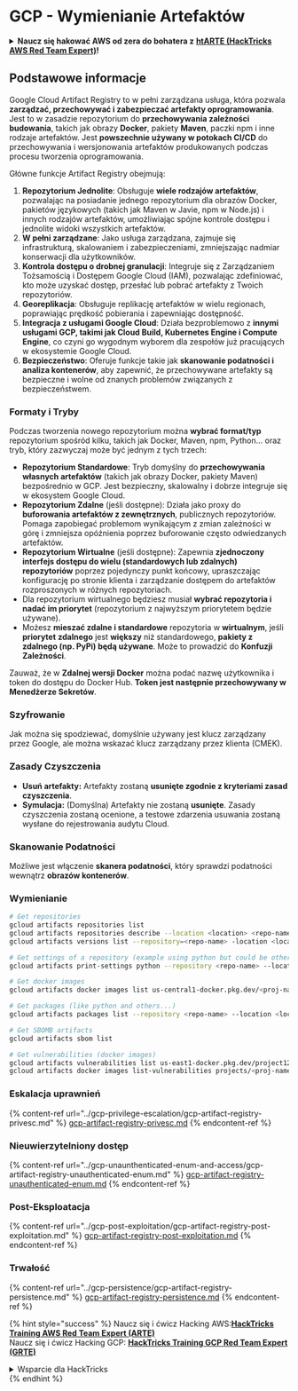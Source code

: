 # GCP - Wymienianie Artefaktów

<details>

<summary><strong>Naucz się hakować AWS od zera do bohatera z</strong> <a href="https://training.hacktricks.xyz/courses/arte"><strong>htARTE (HackTricks AWS Red Team Expert)</strong></a><strong>!</strong></summary>

Inne sposoby wsparcia HackTricks:

* Jeśli chcesz zobaczyć swoją **firmę reklamowaną w HackTricks** lub **pobrać HackTricks w formacie PDF**, sprawdź [**PLANY SUBSKRYPCYJNE**](https://github.com/sponsors/carlospolop)!
* Zdobądź [**oficjalne gadżety PEASS & HackTricks**](https://peass.creator-spring.com)
* Odkryj [**Rodzinę PEASS**](https://opensea.io/collection/the-peass-family), naszą kolekcję ekskluzywnych [**NFT**](https://opensea.io/collection/the-peass-family)
* **Dołącz do** 💬 [**grupy Discord**](https://discord.gg/hRep4RUj7f) lub [**grupy telegramowej**](https://t.me/peass) lub **śledź** mnie na **Twitterze** 🐦 [**@carlospolopm**](https://twitter.com/carlospolopm)**.**
* **Podziel się swoimi sztuczkami hakerskimi, przesyłając PR-y do** [**HackTricks**](https://github.com/carlospolop/hacktricks) i [**HackTricks Cloud**](https://github.com/carlospolop/hacktricks-cloud)
* &#x20;repozytoria GitHub.

</details>

## Podstawowe informacje

Google Cloud Artifact Registry to w pełni zarządzana usługa, która pozwala **zarządzać, przechowywać i zabezpieczać artefakty oprogramowania**. Jest to w zasadzie repozytorium do **przechowywania zależności budowania**, takich jak obrazy **Docker**, pakiety **Maven**, paczki npm i inne rodzaje artefaktów. Jest **powszechnie używany w potokach CI/CD** do przechowywania i wersjonowania artefaktów produkowanych podczas procesu tworzenia oprogramowania.

Główne funkcje Artifact Registry obejmują:

1. **Repozytorium Jednolite**: Obsługuje **wiele rodzajów artefaktów**, pozwalając na posiadanie jednego repozytorium dla obrazów Docker, pakietów językowych (takich jak Maven w Javie, npm w Node.js) i innych rodzajów artefaktów, umożliwiając spójne kontrole dostępu i jednolite widoki wszystkich artefaktów.
2. **W pełni zarządzane**: Jako usługa zarządzana, zajmuje się infrastrukturą, skalowaniem i zabezpieczeniami, zmniejszając nadmiar konserwacji dla użytkowników.
3. **Kontrola dostępu o drobnej granulacji**: Integruje się z Zarządzaniem Tożsamością i Dostępem Google Cloud (IAM), pozwalając zdefiniować, kto może uzyskać dostęp, przesłać lub pobrać artefakty z Twoich repozytoriów.
4. **Georeplikacja**: Obsługuje replikację artefaktów w wielu regionach, poprawiając prędkość pobierania i zapewniając dostępność.
5. **Integracja z usługami Google Cloud**: Działa bezproblemowo z **innymi usługami GCP, takimi jak Cloud Build, Kubernetes Engine i Compute Engine**, co czyni go wygodnym wyborem dla zespołów już pracujących w ekosystemie Google Cloud.
6. **Bezpieczeństwo**: Oferuje funkcje takie jak **skanowanie podatności i analiza kontenerów**, aby zapewnić, że przechowywane artefakty są bezpieczne i wolne od znanych problemów związanych z bezpieczeństwem.

### Formaty i Tryby

Podczas tworzenia nowego repozytorium można **wybrać format/typ** repozytorium spośród kilku, takich jak Docker, Maven, npm, Python... oraz tryb, który zazwyczaj może być jednym z tych trzech:

* **Repozytorium Standardowe**: Tryb domyślny do **przechowywania własnych artefaktów** (takich jak obrazy Docker, pakiety Maven) bezpośrednio w GCP. Jest bezpieczny, skalowalny i dobrze integruje się w ekosystem Google Cloud.
* **Repozytorium Zdalne** (jeśli dostępne): Działa jako proxy do **buforowania artefaktów z zewnętrznych**, publicznych repozytoriów. Pomaga zapobiegać problemom wynikającym z zmian zależności w górę i zmniejsza opóźnienia poprzez buforowanie często odwiedzanych artefaktów.
* **Repozytorium Wirtualne** (jeśli dostępne): Zapewnia **zjednoczony interfejs dostępu do wielu (standardowych lub zdalnych) repozytoriów** poprzez pojedynczy punkt końcowy, upraszczając konfigurację po stronie klienta i zarządzanie dostępem do artefaktów rozproszonych w różnych repozytoriach.
* Dla repozytorium wirtualnego będziesz musiał **wybrać repozytoria i nadać im priorytet** (repozytorium z najwyższym priorytetem będzie używane).
* Możesz **mieszać zdalne i standardowe** repozytoria w **wirtualnym**, jeśli **priorytet** **zdalnego** jest **większy** niż standardowego, **pakiety z zdalnego (np. PyPi) będą używane**. Może to prowadzić do **Konfuzji Zależności**.

Zauważ, że w **Zdalnej wersji Docker** można podać nazwę użytkownika i token do dostępu do Docker Hub. **Token jest następnie przechowywany w Menedżerze Sekretów**.

### Szyfrowanie

Jak można się spodziewać, domyślnie używany jest klucz zarządzany przez Google, ale można wskazać klucz zarządzany przez klienta (CMEK).

### Zasady Czyszczenia

* **Usuń artefakty:** Artefakty zostaną **usunięte zgodnie z kryteriami zasad czyszczenia**.
* **Symulacja:** (Domyślna) Artefakty nie zostaną **usunięte**. Zasady czyszczenia zostaną ocenione, a testowe zdarzenia usuwania zostaną wysłane do rejestrowania audytu Cloud.

### Skanowanie Podatności

Możliwe jest włączenie **skanera podatności**, który sprawdzi podatności wewnątrz **obrazów kontenerów**.

### Wymienianie
```bash
# Get repositories
gcloud artifacts repositories list
gcloud artifacts repositories describe --location <location> <repo-name>
gcloud artifacts versions list --repository=<repo-name> -location <location> --package <package-name>

# Get settings of a repository (example using python but could be other)
gcloud artifacts print-settings python --repository <repo-name> --location <location>

# Get docker images
gcloud artifacts docker images list us-central1-docker.pkg.dev/<proj-name>/<repo-name>

# Get packages (like python and others...)
gcloud artifacts packages list --repository <repo-name> --location <location>

# Get SBOMB artifacts
gcloud artifacts sbom list

# Get vulnerabilities (docker images)
gcloud artifacts vulnerabilities list us-east1-docker.pkg.dev/project123/repository123/someimage@sha256:49765698074d6d7baa82f
gcloud artifacts docker images list-vulnerabilities projects/<proj-name>/locations/<location>/scans/<scan-uuid>
```
### Eskalacja uprawnień

{% content-ref url="../gcp-privilege-escalation/gcp-artifact-registry-privesc.md" %}
[gcp-artifact-registry-privesc.md](../gcp-privilege-escalation/gcp-artifact-registry-privesc.md)
{% endcontent-ref %}

### Nieuwierzytelniony dostęp

{% content-ref url="../gcp-unaunthenticated-enum-and-access/gcp-artifact-registry-unauthenticated-enum.md" %}
[gcp-artifact-registry-unauthenticated-enum.md](../gcp-unaunthenticated-enum-and-access/gcp-artifact-registry-unauthenticated-enum.md)
{% endcontent-ref %}

### Post-Eksploatacja

{% content-ref url="../gcp-post-exploitation/gcp-artifact-registry-post-exploitation.md" %}
[gcp-artifact-registry-post-exploitation.md](../gcp-post-exploitation/gcp-artifact-registry-post-exploitation.md)
{% endcontent-ref %}

### Trwałość

{% content-ref url="../gcp-persistence/gcp-artifact-registry-persistence.md" %}
[gcp-artifact-registry-persistence.md](../gcp-persistence/gcp-artifact-registry-persistence.md)
{% endcontent-ref %}

{% hint style="success" %}
Naucz się i ćwicz Hacking AWS:<img src="/.gitbook/assets/image.png" alt="" data-size="line">[**HackTricks Training AWS Red Team Expert (ARTE)**](https://training.hacktricks.xyz/courses/arte)<img src="/.gitbook/assets/image.png" alt="" data-size="line">\
Naucz się i ćwicz Hacking GCP: <img src="/.gitbook/assets/image (2).png" alt="" data-size="line">[**HackTricks Training GCP Red Team Expert (GRTE)**<img src="/.gitbook/assets/image (2).png" alt="" data-size="line">](https://training.hacktricks.xyz/courses/grte)

<details>

<summary>Wsparcie dla HackTricks</summary>

* Sprawdź [**plany subskrypcyjne**](https://github.com/sponsors/carlospolop)!
* **Dołącz do** 💬 [**Grupy Discord**](https://discord.gg/hRep4RUj7f) lub [**grupy telegramowej**](https://t.me/peass) lub **śledź** nas na **Twitterze** 🐦 [**@hacktricks\_live**](https://twitter.com/hacktricks\_live)**.**
* **Udostępnij sztuczki hakerskie, przesyłając PR-y do** [**HackTricks**](https://github.com/carlospolop/hacktricks) i [**HackTricks Cloud**](https://github.com/carlospolop/hacktricks-cloud) repozytoriów na githubie.

</details>
{% endhint %}
